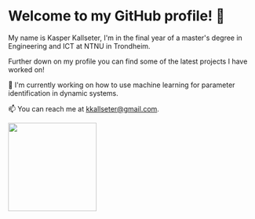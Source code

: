 # Welcome to my GitHub profile! :wave:

My name is Kasper Kallseter, I'm in the final year of a master's degree in Engineering and ICT at NTNU in Trondheim. 

Further down on my profile you can find some of the latest projects I have worked on!

:telescope: I'm currently working on how to use machine learning for parameter identification in dynamic systems.

:mailbox: You can reach me at kkallseter@gmail.com.

<img height="180em" src="https://github-readme-stats.vercel.app/api?username=Kasperkall&show_icons=true&hide_border=true&&count_private=true&include_all_commits=true" />
